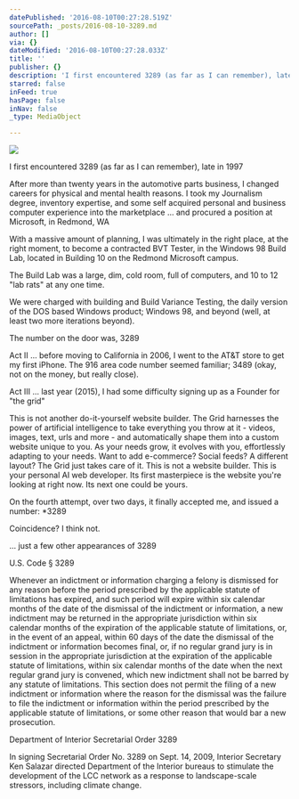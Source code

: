 ```yaml
---
datePublished: '2016-08-10T00:27:28.519Z'
sourcePath: _posts/2016-08-10-3289.md
author: []
via: {}
dateModified: '2016-08-10T00:27:28.033Z'
title: ''
publisher: {}
description: 'I first encountered 3289 (as far as I can remember), late in 1997'
starred: false
inFeed: true
hasPage: false
inNav: false
_type: MediaObject

---
```

![](https://the-grid-user-content.s3-us-west-2.amazonaws.com/efb8f2fd-0dfb-4968-9786-64477b4edfd8.jpg)

I first encountered 3289 (as far as I can remember), late in 1997

After more than twenty years in the automotive parts business, I changed careers for physical and mental health reasons. I took my Journalism degree, inventory expertise, and some self acquired personal and business computer experience into the marketplace ... and procured a position at Microsoft, in Redmond, WA

With a massive amount of planning, I was ultimately in the right place, at the right moment, to become a contracted BVT Tester, in the Windows 98 Build Lab, located in Building 10 on the Redmond Microsoft campus.

The Build Lab was a large, dim, cold room, full of computers, and 10 to 12 "lab rats" at any one time.

We were charged with building and Build Variance Testing, the daily version of the DOS based Windows product; Windows 98, and beyond (well, at least two more iterations beyond).

The number on the door was, 3289

Act II ... before moving to California in 2006, I went to the AT&T store to get my first iPhone. The 916 area code number seemed familiar; 3489 (okay, not on the money, but really close).

Act III ... last year (2015), I had some difficulty signing up as a Founder for "the grid"

This is not another do-it-yourself website builder. The Grid harnesses the power of artificial intelligence to take everything you throw at it - videos, images, text, urls and more - and automatically shape them into a custom website unique to you. As your needs grow, it evolves with you, effortlessly adapting to your needs. Want to add e-commerce? Social feeds? A different layout? The Grid just takes care of it. This is not a website builder. This is your personal AI web developer. Its first masterpiece is the website you're looking at right now. Its next one could be yours.

On the fourth attempt, over two days, it finally accepted me, and issued a number: \*3289

Coincidence? I think not.

... just a few other appearances of 3289

U.S. Code § 3289

Whenever an indictment or information charging a felony is dismissed for any reason before the period prescribed by the applicable statute of limitations has expired, and such period will expire within six calendar months of the date of the dismissal of the indictment or information, a new indictment may be returned in the appropriate jurisdiction within six calendar months of the expiration of the applicable statute of limitations, or, in the event of an appeal, within 60 days of the date the dismissal of the indictment or information becomes final, or, if no regular grand jury is in session in the appropriate jurisdiction at the expiration of the applicable statute of limitations, within six calendar months of the date when the next regular grand jury is convened, which new indictment shall not be barred by any statute of limitations. This section does not permit the filing of a new indictment or information where the reason for the dismissal was the failure to file the indictment or information within the period prescribed by the applicable statute of limitations, or some other reason that would bar a new prosecution.

Department of Interior Secretarial Order 3289

In signing Secretarial Order No. 3289 on Sept. 14, 2009, Interior Secretary Ken Salazar directed Department of the Interior bureaus to stimulate the development of the LCC network as a response to landscape-scale stressors, including climate change.